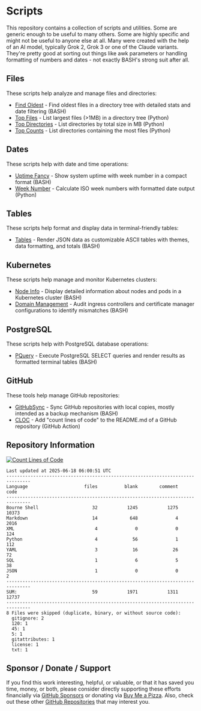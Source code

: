 # Scripts

This repository contains a collection of scripts and utilities. Some are generic enough to be useful to many others. Some are highly specific and might not be useful to anyone else at all. Many were created with the help of an AI model, typically Grok 2, Grok 3 or one of the Claude variants. They're pretty good at sorting out things like awk parameters or handling formatting of numbers and dates - not exactly BASH's strong suit after all.

## Files

These scripts help analyze and manage files and directories:

- [Find Oldest](https://github.com/500Foods/Scripts/blob/main/files/findoldest.md) - Find oldest files in a directory tree with detailed stats and date filtering (BASH)
- [Top Files](https://github.com/500Foods/Scripts/blob/main/files/topfiles.md) - List largest files (>1MB) in a directory tree (Python)
- [Top Directories](https://github.com/500Foods/Scripts/blob/main/files/topdirs.md) - List directories by total size in MB (Python)
- [Top Counts](https://github.com/500Foods/Scripts/blob/main/files/topcounts.md) - List directories containing the most files (Python)

## Dates

These scripts help with date and time operations:

- [Uptime Fancy](https://github.com/500Foods/Scripts/blob/main/dates/uptime-fancy.md) - Show system uptime with week number in a compact format (BASH)
- [Week Number](https://github.com/500Foods/Scripts/blob/main/dates/weeknumber.md) - Calculate ISO week numbers with formatted date output (Python)

## Tables

These scripts help format and display data in terminal-friendly tables:

- [Tables](https://github.com/500Foods/Scripts/blob/main/tables/tables.md) - Render JSON data as customizable ASCII tables with themes, data formatting, and totals (BASH)

## Kubernetes

These scripts help manage and monitor Kubernetes clusters:

- [Node Info](https://github.com/500Foods/Scripts/blob/main/kubernetes/nodeinfo.md) - Display detailed information about nodes and pods in a Kubernetes cluster (BASH)
- [Domain Management](https://github.com/500Foods/Scripts/blob/main/kubernetes/dommgmt.md) - Audit ingress controllers and certificate manager configurations to identify mismatches (BASH)

## PostgreSQL

These scripts help with PostgreSQL database operations:

- [PQuery](https://github.com/500Foods/Scripts/blob/main/postgres/pquery.md) - Execute PostgreSQL SELECT queries and render results as formatted terminal tables (BASH)

## GitHub

These tools help manage GitHub repositories:

- [GitHubSync](https://github.com/500Foods/Scripts/blob/main/githubsync/githubsync.md) - Sync GitHub repositories with local copies, mostly intended as a backup mechanism (BASH)
- [CLOC](https://github.com/500Foods/Scripts/blob/main/cloc/cloc.md) - Add "count lines of code" to the README.md of a GitHub repository (GitHub Action)

## Repository Information

[![Count Lines of Code](https://github.com/500Foods/Scripts/actions/workflows/main.yml/badge.svg)](https://github.com/500Foods/Scripts/actions/workflows/main.yml)
<!--CLOC-START -->
```cloc
Last updated at 2025-06-18 06:00:51 UTC
-------------------------------------------------------------------------------
Language                     files          blank        comment           code
-------------------------------------------------------------------------------
Bourne Shell                    32           1245           1275          10373
Markdown                        14            648              4           2016
XML                              4              0              0            124
Python                           4             56              1            112
YAML                             3             16             26             72
SQL                              1              6              5             38
JSON                             1              0              0              2
-------------------------------------------------------------------------------
SUM:                            59           1971           1311          12737
-------------------------------------------------------------------------------
8 Files were skipped (duplicate, binary, or without source code):
  gitignore: 2
  120: 1
  45: 1
  5: 1
  gitattributes: 1
  license: 1
  txt: 1
```
<!--CLOC-END-->

## Sponsor / Donate / Support

If you find this work interesting, helpful, or valuable, or that it has saved you time, money, or both, please consider directly supporting these efforts financially via [GitHub Sponsors](https://github.com/sponsors/500Foods) or donating via [Buy Me a Pizza](https://www.buymeacoffee.com/andrewsimard500). Also, check out these other [GitHub Repositories](https://github.com/500Foods?tab=repositories&q=&sort=stargazers) that may interest you.
